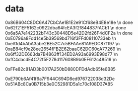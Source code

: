 # data

0x86B604C8DC6A47CbCAe1B1E2e91Cf68eB4E8e18e \n done
0x62f21EF5162c0922dba64fcEA3f2f844837fACb1 \n done
0x6a5A7e142232bF43c30448D5e42D2fd26F4dCF2a \n done
0xE0796a8Fdd14e5b39569bd716f3FFd08110733eb \n
0xeA1d4bAbA3abe2BE52C7c5BFAAe81A9EDC871197 \n
0xaB84cf9e28ee2654fFB2E62baaC62DC60cA77269 \n
0x6ff32DE663da7B4863ff134ED2A93a6993E98d77 \n
0xfC4dacdE4C72f5F278d117608B9b0EF612c48519 \n

0xFFe82c81AD3b0017A250bD880DFDdAdb65fe6B85

0xE790b6Af41f6a7F944C694D8ed976722038d32De
0x51ABc8Ca0B715b3e0C52981D5a1c70c108D37A85
